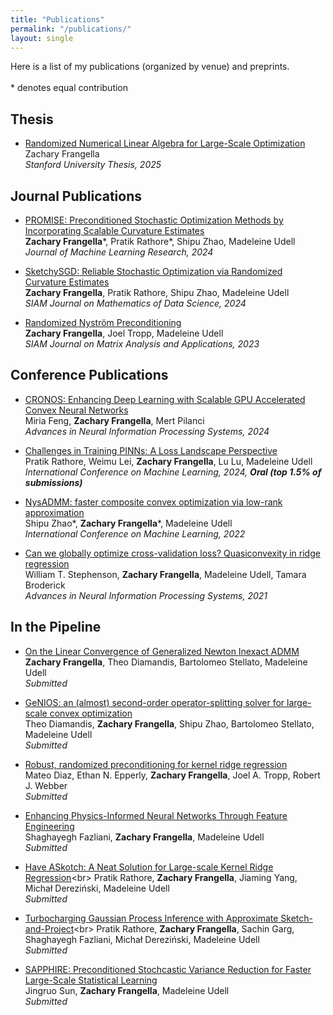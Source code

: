 ```yaml
---
title: "Publications"
permalink: "/publications/"
layout: single
---
```

Here is a list of my publications (organized by venue) and preprints. <br>
<br>
\* denotes equal contribution

## Thesis
- [Randomized Numerical Linear Algebra for Large-Scale Optimization](https://github.com/zfrangella/zfrangella.github.io/files/thesis.pdf)<br>
  Zachary Frangella <br>
 _Stanford University Thesis, 2025_

## Journal Publications
- [PROMISE: Preconditioned Stochastic Optimization Methods by Incorporating Scalable Curvature Estimates](https://jmlr.org/papers/v25/23-1187.html)<br>
**Zachary Frangella**\*, Pratik Rathore\*, Shipu Zhao, Madeleine Udell<br>
_Journal of Machine Learning Research, 2024_

- [SketchySGD: Reliable Stochastic Optimization via Randomized Curvature Estimates](https://epubs.siam.org/doi/10.1137/23M1575330)<br>
  **Zachary Frangella**, Pratik Rathore, Shipu Zhao, Madeleine Udell<br>
  _SIAM Journal on Mathematics of Data Science, 2024_

- [Randomized Nyström Preconditioning](https://epubs.siam.org/doi/10.1137/21M1466244)<br>
  **Zachary Frangella**, Joel Tropp, Madeleine Udell<br>
  _SIAM Journal on Matrix Analysis and Applications, 2023_

## Conference Publications
- [CRONOS: Enhancing Deep Learning with Scalable GPU Accelerated Convex Neural Networks](https://openreview.net/pdf?id=YfLzYczAo3)<br>
  Miria Feng, **Zachary Frangella**, Mert Pilanci<br>
  _Advances in Neural Information Processing Systems, 2024_
  
- [Challenges in Training PINNs: A Loss Landscape Perspective](https://proceedings.mlr.press/v235/rathore24a.html)<br>
  Pratik Rathore, Weimu Lei, **Zachary Frangella**, Lu Lu, Madeleine Udell<br>
  _International Conference on Machine Learning, 2024, **Oral (top 1.5% of submissions)**_

- [NysADMM: faster composite convex optimization via low-rank approximation](https://proceedings.mlr.press/v162/zhao22a.html)<br>
  Shipu Zhao\*, **Zachary Frangella**\*, Madeleine Udell<br>
  _International Conference on Machine Learning, 2022_

- [Can we globally optimize cross-validation loss? Quasiconvexity in ridge regression](https://proceedings.neurips.cc/paper/2021/file/cc298d5bc587e1b650f80e10449ee9d5-Paper.pdf)<br>
William T. Stephenson, **Zachary Frangella**, Madeleine Udell, Tamara Broderick<br>
  _Advances in Neural Information Processing Systems, 2021_

## In the Pipeline
- [On the Linear Convergence of Generalized Newton Inexact ADMM](https://arxiv.org/pdf/2302.03863)<br>
  **Zachary Frangella**, Theo Diamandis, Bartolomeo Stellato, Madeleine Udell<br>
  _Submitted_

- [GeNIOS: an (almost) second-order operator-splitting solver for large-scale convex optimization](https://arxiv.org/pdf/2310.08333)<br>
Theo Diamandis, **Zachary Frangella**, Shipu Zhao, Bartolomeo Stellato, Madeleine Udell<br>
  _Submitted_

- [Robust, randomized preconditioning for kernel ridge regression](https://arxiv.org/pdf/2304.12465)<br>
  Mateo Diaz, Ethan N. Epperly, **Zachary Frangella**, Joel A. Tropp, Robert J. Webber<br>
  _Submitted_

- [Enhancing Physics-Informed Neural Networks Through Feature Engineering](https://arxiv.org/pdf/2502.07209)<br>
  Shaghayegh Fazliani, **Zachary Frangella**, Madeleine Udell<br>
  _Submitted_

- [Have ASkotch: A Neat Solution for Large-scale Kernel Ridge Regression](https://arxiv.org/pdf/2407.10070?)<br>
Pratik Rathore, **Zachary Frangella**, Jiaming Yang, Michał Dereziński, Madeleine Udell<br>
  _Submitted_

- [Turbocharging Gaussian Process Inference with Approximate Sketch-and-Project](https://arxiv.org/pdf/2505.13723?)<br>
 Pratik Rathore, **Zachary Frangella**, Sachin Garg, Shaghayegh Fazliani, Michał Dereziński, Madeleine Udell<br>
 _Submitted_

- [SAPPHIRE: Preconditioned Stochcastic Variance Reduction for Faster Large-Scale Statistical Learning](https://github.com/zfrangella/zfrangella.github.io/files/SAPPHIRE.pdf)<br>
 Jingruo Sun, **Zachary Frangella**, Madeleine Udell<br>
 _Submitted_
